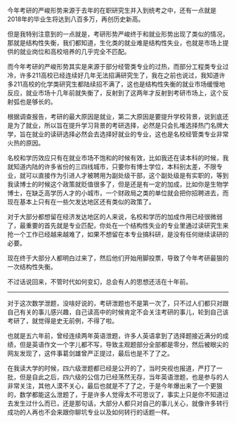 <p>今年考研的严峻形势来源于去年的在职研究生并入到统考之中，还有一点就是2018年的毕业生将达到八百多万，再创历史新高。</p><p>但是我特别注意到的一点就是，考研形势严峻终于和就业形势出现了类似的情况，那就是结构性失衡，我们都知道，生化类的就业难是结构性失业，也就是市场上提供的就业岗位和高校培养的几乎完全不匹配。</p><p>而今年考研的严峻形势其实是来源于部分经管类专业的过热，而部分工程类专业过冷，许多211高校已经连续好几年无法招满研究生了，我在之前也说过，我知道许多211高校的化学类研究生都陆续招不满了，这也是结构性失衡的就业市场缓慢地反应，就业市场十几年前就失衡了，反射到了这两年才反射到考研市场上，这个反射弧也是够长的。</p><p>根据调查报告，考研的最大原因是就业，第二大原因是要提升学校背景，说到底还是为了就业，所以旨在提升学习背景的考研选择，必然是只会扎堆选择热门名牌大学，旨在就业的读研选择必然会去选择好就业的专业，这也是名校经管类专业非常火热的原因。</p><p>名校和学历效应只有在就业市场不饱和的时候有效，比如我还在读本科的时候，我就知道内陆的许多省份的三四线城市，只要你有博士学位，本科别太差，不限专业，就可以直接作为引进人才被聘用为副处级干部，这个副处级是有实职的，等到我读博士的时候这个政策就贬值很多了，但是还是有一定的加成，比如你是生物学博士，在缺乏高学历人才的小城市，一个财政局之类的单位就会把你招聘进去，而现在基本上只有在一些欠发达地区还有类似的政策了。</p><p>对于大部分都想留在经济发达地区的人来说，名校和学历的加成作用已经很微弱了，最重要的首先就是专业匹配，你处在一个结构性失业的专业里通过读研究生来抢一个工作已经越来越难了，如果不想留在本专业搞科研，是没有任何继续读研的必要。</p><p>现在终于大部分人都明白过来了，然后他们开始用脚投票，导致了今年考研最狠的一次结构性失衡。</p><p>不过话说回来，不管时代如何变幻，总会有人的思想还活在十年前。</p><hr/><p>对于这次数学泄题，没啥好说的，考研泄题也不是第一次了，只不过人们都只对跟自己有关的事儿感兴趣，自己读高中的时候肯定不会关注考研的事儿，轮到自己该考研了，就觉得是史无前例，不得了啦。</p><p>也就是五六年前，曾经连续两年英语泄题，许多人英语拿到了选择题接近满分的成绩，但是英语作文一个字儿都不写，导致主观题部分全部都是零分，然后被眼尖的网友发现了，这件事葛剑雄曾严正提过，最后也是不了了之。</p><p>在我读大学的时候，四六级泄题都已经是公开的了，当时央视也报道，严打了一批，但是自此之后，四六级的公信力已经荡然无存，当年英语泄题，也是参与的人非常关注，其他人漠不关心，最后也就是不了了之，于是今年爆出来了一个更狠的，数学都能这么泄题了，于是许多人觉得太不可思议了，事实上只是你不知道过去发生过什么而已，还是那句话，大部分人都只对自己的事儿关心，就像许多转行成功的人再也不会来跟你聊坑专业以及如何转行的话题一样。</p>